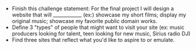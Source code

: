 <!DOCTYPE html>
<html>
<head>

</head>
<body>
  <ul> 
    <li>Finish this challenge statement: For the final project I will design a website that will ____________ (ex:) showcase my short             films; display my original music; showcase my favorite public domain works.</li>
    <li>Define 3 "types" of people that might want to visit your site (ex: music producers looking for talent, teen looking for new music,          Sirius radio DJ)</li>
    <li>Find three sites that reflect what you'd like to aspire to or emulate.</li>
   </ul>
</body>
</html>
